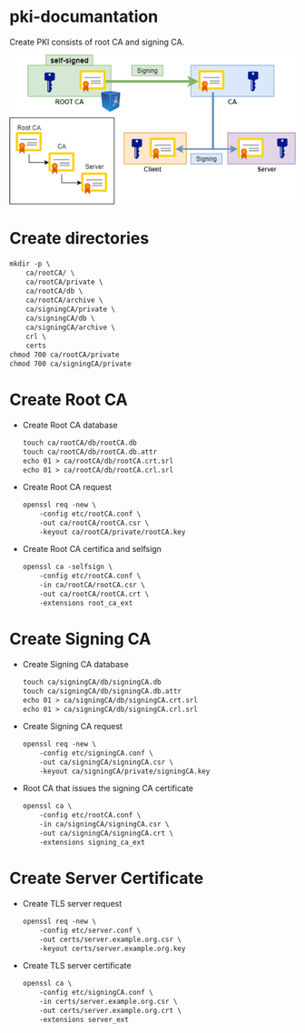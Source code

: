 # pki-documantation
Create PKI consists of root CA and signing CA.

![Certifacte PKI](docs/certificate.png)

Create directories
=========
```
mkdir -p \
    ca/rootCA/ \
    ca/rootCA/private \
    ca/rootCA/db \
    ca/rootCA/archive \
    ca/signingCA/private \
    ca/signingCA/db \
    ca/signingCA/archive \
    crl \
    certs
chmod 700 ca/rootCA/private
chmod 700 ca/signingCA/private
```

Create Root CA
=========
- Create Root CA database
    ```
    touch ca/rootCA/db/rootCA.db
    touch ca/rootCA/db/rootCA.db.attr
    echo 01 > ca/rootCA/db/rootCA.crt.srl
    echo 01 > ca/rootCA/db/rootCA.crl.srl
    ```
- Create Root CA request
    ```
    openssl req -new \
        -config etc/rootCA.conf \
        -out ca/rootCA/rootCA.csr \
        -keyout ca/rootCA/private/rootCA.key
    ```
- Create Root CA certifica and selfsign
    ```
    openssl ca -selfsign \
        -config etc/rootCA.conf \
        -in ca/rootCA/rootCA.csr \
        -out ca/rootCA/rootCA.crt \
        -extensions root_ca_ext
    ```

Create Signing CA
=========
- Create Signing CA database
    ```
    touch ca/signingCA/db/signingCA.db
    touch ca/signingCA/db/signingCA.db.attr
    echo 01 > ca/signingCA/db/signingCA.crt.srl
    echo 01 > ca/signingCA/db/signingCA.crl.srl
    ```
- Create Signing CA request
    ```
    openssl req -new \
        -config etc/signingCA.conf \
        -out ca/signingCA/signingCA.csr \
        -keyout ca/signingCA/private/signingCA.key
    ```
- Root CA that issues the signing CA certificate
    ```
    openssl ca \
        -config etc/rootCA.conf \
        -in ca/signingCA/signingCA.csr \
        -out ca/signingCA/signingCA.crt \
        -extensions signing_ca_ext
    ```

Create Server Certificate
=========
- Create TLS server request
    ```
    openssl req -new \
        -config etc/server.conf \
        -out certs/server.example.org.csr \
        -keyout certs/server.example.org.key
    ```
- Create TLS server certificate
    ```
    openssl ca \
        -config etc/signingCA.conf \
        -in certs/server.example.org.csr \
        -out certs/server.example.org.crt \
        -extensions server_ext
    ```